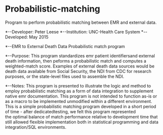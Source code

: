 # Probabilistic-matching
Program to perform probabilistic matching between EMR and external data. 

*--Developer:  Peter Leese
*--Institution:  UNC-Health Care System
*--Developed:  May 2015

*--EMR to External Death Data Probabilistic match program 

*--Purpose:  This program standardizes emr patient
 identifiersand external death information, then peforms
 a probabilistic match and computes a weighted-match
 score. Examples of external death data sources would
 be death data available from Social Security, the NDI
 from CDC for research purposes, or the state-level files 
used to assemble the NDI.  

*--Notes:  This program is presented to illustrate the
logic and method to employ probabilistic matching as a
form of data integration to supplement native emr 
documentation.  This program is not intended to function
as-is or as a macro to be implemented unmodified within
a different environment.  This is a simple probabilistic 
matching program developed in a short period of time - 
after dedicatedtesting, we felt this program represented  
the optimal balance of match performance relative to 
development time that still allowed flexible implementation 
both in statistical programming and data integration/SQL
environments.  

